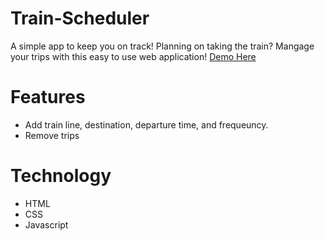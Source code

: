# Train-Scheduler

A simple app to keep you on track! Planning on taking the train? Mangage your trips with this easy to use web application!
[Demo Here](https://tiffanid3.github.io/Train-Scheduler/)

# Features
* Add train line, destination, departure time, and frequeuncy.
* Remove trips

# Technology
* HTML
* CSS
* Javascript
